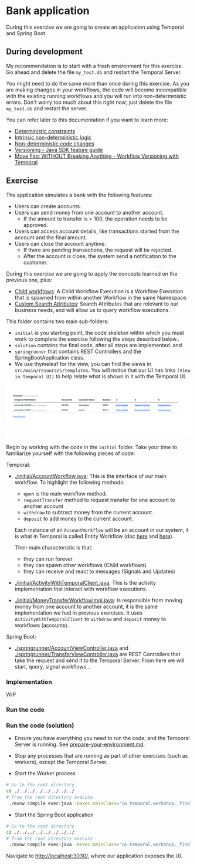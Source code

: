 # Bank application

During this exercise we are going to create an application using Temporal and Spring Boot.

## During development
My recommendation is to start with a fresh environment for this exercise. Go ahead and delete the file `my_test.db` and 
restart the Temporal Server.

You might need to do the same more than once during this exercise. As you are making changes in your workflows, 
the code will become incompatible with the existing running workflows and you will run into non-deterministic errors. 
Don't worry too much about this right now; just delete the file `my_test.db` and restart the server.

You can refer later to this documentation if you want to learn more:
- [Deterministic constraints](https://docs.temporal.io/workflows#deterministic-constraints)
- [Intrinsic non-deterministic logic](https://docs.temporal.io/dev-guide/java/durable-execution#intrinsic-non-deterministic-logic)
- [Non-deterministic code changes](https://docs.temporal.io/dev-guide/java/durable-execution#durability-through-replays)
- [Versioning - Java SDK feature guide](https://docs.temporal.io/dev-guide/java/versioning)
- [Move Fast WITHOUT Breaking Anything - Workflow Versioning with Temporal](https://www.youtube.com/watch?v=kkP899WxgzY)


## Exercise

The application simulates a bank with the following features:

- Users can create accounts.
- Users can send money from one account to another account.
  - If the amount to transfer is > 100, the operation needs to be approved.
- Users can access account details, like transactions started from the account and the final amount.
- Users can close the account anytime.
  - If there are pending transactions, the request will be rejected.
  - After the account is close, the system send a notification to the customer.


During this exercise we are going to apply the concepts learned on the previous one, plus:
- [Child workflows](https://docs.temporal.io/encyclopedia/child-workflows):
  A Child Workflow Execution is a Workflow Execution that is spawned from within another Workflow in the same Namespace.
- [Custom Search Attributes](https://docs.temporal.io/visibility#custom-search-attributes):
  Search Attributes that are relevant to our business needs, and will allow us to query workflow executions.


This folder contains two main sub-folders:
- `initial` is you starting point, the code skeleton within which you must work to complete the exercise following the steps described below..
- `solution` contains the final code, after all steps are implemented.
and 
- `springrunner` that contains REST Controllers and the SpringBootApplication class.
- We use thymeleaf for the view, you can find the views in `src/main/resources/templates`. You will notice that our UI has links
 `(View in Temporal UI)` to help relate what is shown in it with the Temporal UI.

![img.png](img.png)


Begin by working with the code in the `initial` folder. Take your time to familiarize yourself with the following pieces of code:

Temporal:
- [./initial/AccountWorkflow.java](./initial/AccountWorkflow.java): This is the interface of our main workflow. To highlight
  the following methods:
  - `open` is the main workflow method.
  - `requestTransfer` method to request transfer for one account to another account
  - `withdraw` to subtract money from the current account.
  - `deposit` to add money to the current account.

  Each instance of an `AccountWorkflow` will be an account in our system, it is what in Temporal is called Entity Workflow
(doc [here](https://temporal.io/blog/workflows-as-actors-is-it-really-possible) and [here](https://temporal.io/blog/actors-and-workflows-part-2)).

  Their main characteristic is that:
  - they can run forever
  - they can spawn other workflows (Child workflows)
  - they can receive and react to messages (Signals and Updates)

- [./initial/ActivityWithTemporalClient.java](./initial/ActivityWithTemporalClient.java): This is the activity implementation
  that interact with workflow executions.
- [./initial/MoneyTransferWorkflowImpl.java](./initial/MoneyTransferWorkflowImpl.java): Is responsible from moving money from 
one account to another account, it is the same implementation we had in previous exercises. It uses `ActivityWithTemporalClient` to 
`withdraw` and `deposit` money to workflows (accounts).

Spring Boot: 
- [./springrunner/AccountViewController.java](./springrunner/AccountViewController.java) and 
[./springrunner/TransferViewController.java](./springrunner/TransferViewController.java) are REST Controllers that take 
the request and send it to the Temporal Server. From here we will start, query, signal workflows... 

###  Implementation


WIP


### Run the code 


###  Run the code (solution)

- Ensure you have everything you need to run the code, and the Temporal Server is running.
  See [prepare-your-environment.md](./../../../../../../../../prepare-your-environment.md).

- Stop any processes that are running as part of other exercises (such as workers), except the Temporal Server.

- Start the Worker process

```bash
# Go to the root directory
cd ./../../../../../../../
# from the root directory execute
 ./mvnw compile exec:java -Dexec.mainClass="io.temporal.workshop._final.solution.WorkerProcess"

```

- Start the Spring Boot application

```bash
# Go to the root directory
cd ./../../../../../../../
# from the root directory execute
 ./mvnw compile exec:java -Dexec.mainClass="io.temporal.workshop._final.springrunner.Application"

```

Navigate to  [http://localhost:3030/](http://localhost:3030/), where our application exposes the UI.
